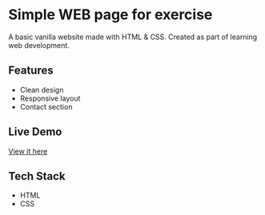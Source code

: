 # Simple WEB page for exercise

A basic vanilla website made with HTML & CSS. Created as part of learning web development.

## Features
- Clean design
- Responsive layout
- Contact section

## Live Demo
[View it here](https://brank01dev.github.io/WEB1)

## Tech Stack
- HTML
- CSS
